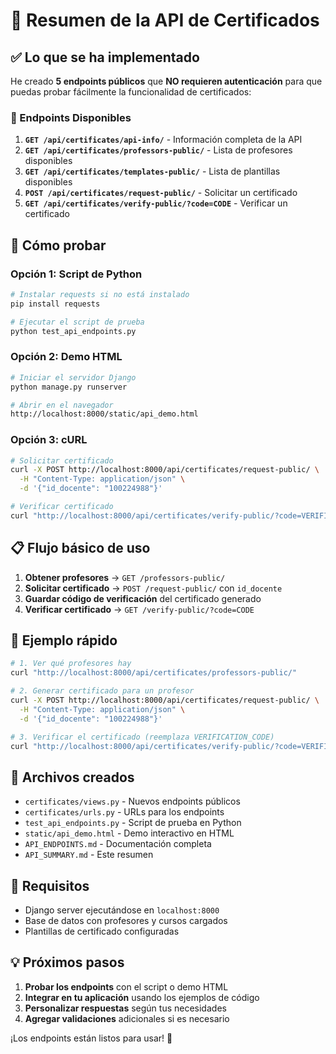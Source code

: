 # 🎯 Resumen de la API de Certificados

## ✅ Lo que se ha implementado

He creado **5 endpoints públicos** que **NO requieren autenticación** para que puedas probar fácilmente la funcionalidad de certificados:

### 🔗 Endpoints Disponibles

1. **`GET /api/certificates/api-info/`** - Información completa de la API
2. **`GET /api/certificates/professors-public/`** - Lista de profesores disponibles
3. **`GET /api/certificates/templates-public/`** - Lista de plantillas disponibles
4. **`POST /api/certificates/request-public/`** - Solicitar un certificado
5. **`GET /api/certificates/verify-public/?code=CODE`** - Verificar un certificado

## 🚀 Cómo probar

### Opción 1: Script de Python
```bash
# Instalar requests si no está instalado
pip install requests

# Ejecutar el script de prueba
python test_api_endpoints.py
```

### Opción 2: Demo HTML
```bash
# Iniciar el servidor Django
python manage.py runserver

# Abrir en el navegador
http://localhost:8000/static/api_demo.html
```

### Opción 3: cURL
```bash
# Solicitar certificado
curl -X POST http://localhost:8000/api/certificates/request-public/ \
  -H "Content-Type: application/json" \
  -d '{"id_docente": "100224988"}'

# Verificar certificado
curl "http://localhost:8000/api/certificates/verify-public/?code=VERIFICATION_CODE"
```

## 📋 Flujo básico de uso

1. **Obtener profesores** → `GET /professors-public/`
2. **Solicitar certificado** → `POST /request-public/` con `id_docente`
3. **Guardar código de verificación** del certificado generado
4. **Verificar certificado** → `GET /verify-public/?code=CODE`

## 🎯 Ejemplo rápido

```bash
# 1. Ver qué profesores hay
curl "http://localhost:8000/api/certificates/professors-public/"

# 2. Generar certificado para un profesor
curl -X POST http://localhost:8000/api/certificates/request-public/ \
  -H "Content-Type: application/json" \
  -d '{"id_docente": "100224988"}'

# 3. Verificar el certificado (reemplaza VERIFICATION_CODE)
curl "http://localhost:8000/api/certificates/verify-public/?code=VERIFICATION_CODE"
```

## 📁 Archivos creados

- `certificates/views.py` - Nuevos endpoints públicos
- `certificates/urls.py` - URLs para los endpoints
- `test_api_endpoints.py` - Script de prueba en Python
- `static/api_demo.html` - Demo interactivo en HTML
- `API_ENDPOINTS.md` - Documentación completa
- `API_SUMMARY.md` - Este resumen

## 🔧 Requisitos

- Django server ejecutándose en `localhost:8000`
- Base de datos con profesores y cursos cargados
- Plantillas de certificado configuradas

## 💡 Próximos pasos

1. **Probar los endpoints** con el script o demo HTML
2. **Integrar en tu aplicación** usando los ejemplos de código
3. **Personalizar respuestas** según tus necesidades
4. **Agregar validaciones** adicionales si es necesario

¡Los endpoints están listos para usar! 🎉
